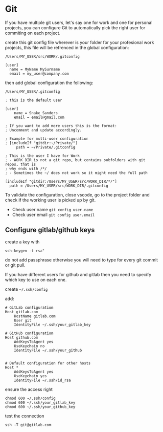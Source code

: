 # Git

If you have multiple git users, let's say one for work and one for personal 
projects, you can configure Git to automatically pick the right user
for commiting on each project.

create this git config file wherever is your folder for your profesional work
projects, this file will be refrenced in the global configuration:

`/Users/MY_USER/src/WORK/.gitconfig`

```
[user]
  name = MyName MySurname
  email = my_user@company.com
```

then add global configuration the following:

`/Users/MY_USER/.gitconfig`

```
; this is the default user

[user]
	name = Snake Sanders
	email = email@gmail.com

; If you want to add more users this is the format:
; Uncomment and update accordingly.

; Example for multi-user configuration
; [includeIf "gitdir:~/Private/"]
     path = ~/Private/.gitconfig

; This is the user I have for Work
; - WORK_DIR is not a git repo, but contains subfolders with git repos, that is 
; why ends with /*/
; - Sometimes the ~/ does not work so it might need the full path

[includeIf "gitdir:/Users/MY_USER/src/WORK_DIR/*/"]
  path = /Users/MY_USER/src/WORK_DIR/.gitconfig

```

To validate the configuration, close vscode, go to the project folder and 
check if the working user is picked up by git.

- Check user name `git config user.name`
- Check user email `git config user.email`

## Configure gitlab/github keys

create a key with 

`ssh-keygen -t rsa"`

do not add passphrase otherwise you will need to type for every 
git commit or git pull.

If you have different users for github and gitlab then you 
need to specify which key to use on each one.

create `~/.ssh/config`

add:

```
# GitLab configuration
Host gitlab.com
    HostName gitlab.com
    User git
    IdentityFile ~/.ssh/your_gitlab_key

# GitHub configuration
Host github.com
    AddKeysToAgent yes
    UseKeychain no
    IdentityFile ~/.ssh/your_github


# Default configuration for other hosts
Host *
    AddKeysToAgent yes
    UseKeychain yes
    IdentityFile ~/.ssh/id_rsa    
```

ensure the access right

```
chmod 600 ~/.ssh/config
chmod 600 ~/.ssh/your_gitlab_key
chmod 600 ~/.ssh/your_github_key
```

test the connection 

`ssh -T git@gitlab.com`

